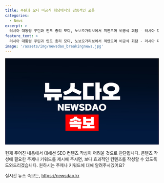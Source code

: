 ```yaml
---
title: 푸틴과 모디 비공식 회담에서의 감동적인 포옹
categories:
  - News
excerpt: >
  러시아 대통령 푸틴과 인도 총리 모디, 노보오가리보에서 껴안으며 비공식 회담 - 러시아 대통령 블라디미르 푸틴과 인도 총리 나렌드라 모디가 노보오가리보 주 관저에서 비공식 회담을 갖고 서로를 껴안는 모습이 담긴 사진이 공개됐다. 해당 회담은 8일(현지시간)에 열렸다.
feature_text: >
  러시아 대통령 푸틴과 인도 총리 모디, 노보오가리보에서 껴안으며 비공식 회담 - 러시아 대통령 블라디미르 푸틴과 인도 총리 나렌드라 모디가 노보오가리보 주 관저에서 비공식 회담을 갖고 서로를 껴안는 모습이 담긴 사진이 공개됐다. 해당 회담은 8일(현지시간)에 열렸다.
image: '/assets/img/newsdao_breakingnews.jpg'
---
```


<p><img src="/assets/img/newsdao_breakingnews.jpg" alt="implanttips 속보" /></p>

<p>현재 주어진 내용에서 대해선 SEO 컨텐츠 작성이 어려울 것으로 판단됩니다. 콘텐츠 작성에 필요한 주제나 키워드를 제시해 주시면, 보다 효과적인 컨텐츠를 작성할 수 있도록 도와드리겠습니다. 원하시는 주제나 키워드에 대해 알려주시겠어요?</p>
실시간 뉴스 속보는, <a href="https://newsdao.kr" rel="dofollow">https://newsdao.kr</a>


